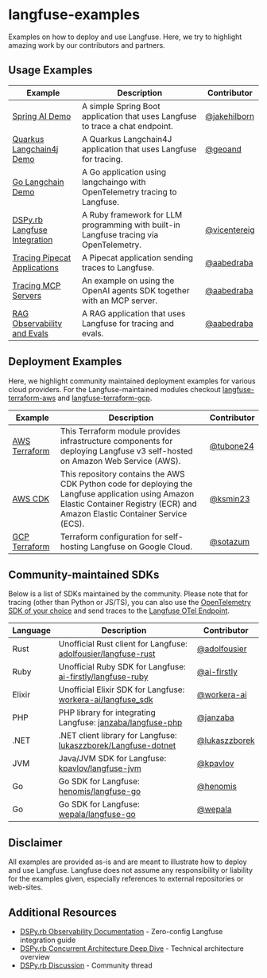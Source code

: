 # langfuse-examples

Examples on how to deploy and use Langfuse.
Here, we try to highlight amazing work by our contributors and partners.

## Usage Examples

| Example                                                             | Description                                                                   | Contributor                                    |
|---------------------------------------------------------------------|-------------------------------------------------------------------------------|------------------------------------------------|
| [Spring AI Demo](./applications/spring-ai-demo)                     | A simple Spring Boot application that uses Langfuse to trace a chat endpoint. | [@jakehilborn](https://github.com/jakehilborn) |
| [Quarkus Langchain4j Demo](./applications/quarkus-langchain4j-demo) | A Quarkus Langchain4J application that uses Langfuse for tracing.             | [@geoand](https://github.com/geoand)           |
| [Go Langchain Demo](./applications/golang-langchain-demo)           | A Go application using langchaingo with OpenTelemetry tracing to Langfuse.    |                                                |
| [DSPy.rb Langfuse Integration](https://github.com/vicentereig/dspy.rb) | A Ruby framework for LLM programming with built-in Langfuse tracing via OpenTelemetry. | [@vicentereig](https://github.com/vicentereig) |
| [Tracing Pipecat Applications](./applications/langchat)             | A Pipecat application sending traces to Langfuse.                             | [@aabedraba](https://github.com/aabedraba)     |
| [Tracing MCP Servers](./applications/mcp-tracing)  | An example on using the OpenAI agents SDK together with an MCP server. | [@aabedraba](https://github.com/aabedraba)   |
| [RAG Observability and Evals](./applications/rag) | A RAG application that uses Langfuse for tracing and evals. | [@aabedraba](https://github.com/aabedraba) |

## Deployment Examples

Here, we highlight community maintained deployment examples for various cloud providers.
For the Langfuse-maintained modules checkout [langfuse-terraform-aws](https://github.com/langfuse/langfuse-terraform-aws) and [langfuse-terraform-gcp](https://github.com/langfuse/langfuse-terraform-gcp).

| Example                                                                                             | Description                                                                                                                                                                       | Contributor                              |
|-----------------------------------------------------------------------------------------------------|-----------------------------------------------------------------------------------------------------------------------------------------------------------------------------------|------------------------------------------|
| [AWS Terraform](https://github.com/tubone24/langfuse-v3-terraform)                                  | This Terraform module provides infrastructure components for deploying Langfuse v3 self-hosted on Amazon Web Service (AWS).                                                       | [@tubone24](https://github.com/tubone24) |
| [AWS CDK](https://github.com/aws-samples/deploy-langfuse-on-ecs-with-fargate/tree/main/langfuse-v3) | This repository contains the AWS CDK Python code for deploying the Langfuse application using Amazon Elastic Container Registry (ECR) and Amazon Elastic Container Service (ECS). | [@ksmin23](https://github.com/ksmin23)   |
| [GCP Terraform](https://github.com/sotazum/langfuse-google-cloud-terraform)                         | Terraform configuration for self-hosting Langfuse on Google Cloud.                                                                                                                | [@sotazum](https://github.com/sotazum)   |



## Community-maintained SDKs

Below is a list of SDKs maintained by the community. Please note that for tracing (other than Python or JS/TS), you can also use the [OpenTelemetry SDK of your choice](https://opentelemetry.io/docs/languages/) and send traces to the [Langfuse OTel Endpoint](https://langfuse.com/integrations/native/opentelemetry).

| Language | Description | Contributor |
|----------|-------------|-------------|
| Rust     | Unofficial Rust client for Langfuse: [adolfousier/langfuse-rust](https://github.com/adolfousier/langfuse-rust) | [@adolfousier](https://github.com/adolfousier) |
| Ruby     | Unofficial Ruby SDK for Langfuse: [ai-firstly/langfuse-ruby](https://github.com/ai-firstly/langfuse-ruby) | [@ai-firstly](https://github.com/ai-firstly) |
| Elixir   | Unofficial Elixir SDK for Langfuse: [workera-ai/langfuse_sdk](https://github.com/workera-ai/langfuse_sdk) | [@workera-ai](https://github.com/workera-ai) |
| PHP      | PHP library for integrating Langfuse: [janzaba/langfuse-php](https://github.com/janzaba/langfuse-php) | [@janzaba](https://github.com/janzaba) |
| .NET     | .NET client library for Langfuse: [lukaszzborek/Langfuse-dotnet](https://github.com/lukaszzborek/Langfuse-dotnet) | [@lukaszzborek](https://github.com/lukaszzborek) |
| JVM      | Java/JVM SDK for Langfuse: [kpavlov/langfuse-jvm](https://github.com/kpavlov/langfuse-jvm) | [@kpavlov](https://github.com/kpavlov) |
| Go       | Go SDK for Langfuse: [henomis/langfuse-go](https://github.com/henomis/langfuse-go) | [@henomis](https://github.com/henomis) |
| Go       | Go SDK for Langfuse: [wepala/langfuse-go](https://github.com/wepala/langfuse-go) | [@wepala](https://github.com/wepala) |


## Disclaimer

All examples are provided as-is and are meant to illustrate how to deploy and use Langfuse.
Langfuse does not assume any responsibility or liability for the examples given, especially references to external repositories or web-sites.

## Additional Resources

- [DSPy.rb Observability Documentation](https://vicentereig.github.io/dspy.rb/production/observability/) - Zero-config Langfuse integration guide
- [DSPy.rb Concurrent Architecture Deep Dive](https://vicentereig.github.io/dspy.rb/blog/articles/dspy-rb-concurrent-architecture-deep-dive/) - Technical architecture overview
- [DSPy.rb Discussion](https://x.com/highwayvaquero/status/1965031131948196233) - Community thread
